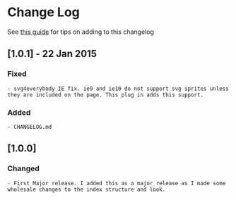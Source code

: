 # Change Log
See [this guide](http://keepachangelog.com/) for tips on adding to this changelog

## [1.0.1] - 22 Jan 2015

### Fixed
	- svg4everybody IE fix. ie9 and ie10 do not support svg sprites unless they are included on the page. This plug in adds this support.

### Added
	- CHANGELOG.md

## [1.0.0] 

### Changed
	- First Major release. I added this as a major release as I made some wholesale changes to the index structure and look.